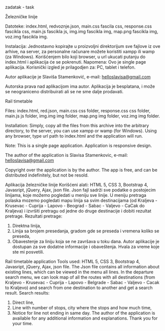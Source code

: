 zadatak - task

Železničke linije

Datoteke: index.html, redvoznje.json, main.css fascila css, response.css fascikla css, main.js fascikla js, img.img fascikla img, map.png fascikla img, voz.img fascikla img.

Instalacija: Jednostavno kopirajte u proizvoljni direktorijum sve fajlove iz ove arhive, na server, za personalne računare možete koristiti xampp ili wamp (za Windows). Korišćenjem bilo koji browser, u url ukucati putanju do index.html i aplikacija će se pokrenuti.
Napomena: Ovo je single page aplikacija. Korisnički izgled je prilagodjen za: PC, tablet i telefon.

Autor aplikacije je Slaviša Stamenković, e-mail: helloslavisa@gmail.com

Autorska prava nad aplikacijom ima autor. Aplikacija je besplatana, i može se neograniceno distribuirati ali se ne sme dalje prodavati.


Rail timetable 

Files: index.html, red.json, main.css css folder, response.css css folder, main.js js folder, img.img img folder, map.png img folder, voz.img img folder.

Installation: Simply, copy all the files from this archive into the arbitrary directory, to the server, you can use xampp or wamp (for Windows). Using any browser, type url path to index.html and the application will run.

Note: This is a single page application. Application is responsive design.

The author of the application is Slavisa Stamenkovic, e-mail: helloslavisa@gmail.com

Copyright over the application is by the author. The app is free, and can be distributed indefinitely, but not be resold.


Aplikacija železničke linije
Korišćeni alati: HTML 5, CSS 3, Bootstrap 4, Javasript, jQuery, Ajax, json file.
Json fajl sadrži sve podatke o postojecim linijama, koje možemo pogledati u meniju sve linije. U meniju pretraga polaska mozemo pogledati mapu linija sa svim destinacijama (od Kraljeva - Krusevac - Cuprija - Lapovo - Beograd - Sabac - Valjevo - CaCak do Kraljeva) i izvršiti pretragu od jedne do druge destinacije i dobiti rezultat pretrage.
Rezultati pretrage:
1.	Direktna linija,
2.	Linija sa brojem presedanja, gradom gde se preseda i vremena koliko se preseda,
3.	Obavestenje za liniju koja se ne završava u toku dana.
Autor aplikacije je dostupan za sve dodatne informacije i obaveštenja. Hvala za vreme koje ste mi posvetili.

Rail timetable application
Tools used: HTML 5, CSS 3, Bootstrap 4, Javasript, jQuery, Ajax, json file.
The Json file contains all information about existing lines, which can be viewed in the menu all lines. In the departure search menu, we can look map of all the routes with all destinations (from Kraljevo - Krusevac - Cuprija - Lapovo - Belgrade - Sabac - Valjevo - Cacak to Kraljevo) and search from one destination to another and get a search result.
Search results:
1.	Direct line,
2.	Line with number of stops, city where the stops and how much time,
3.	Notice for line not ending in same day.
The author of the application is available for any additional information and explanations. Thank you for your time.
